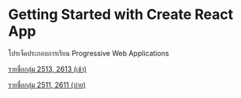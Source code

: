 # Getting Started with Create React App

โปรเจ็คประกอบการเรียน Progressive Web Applications

[รายชื่อกลุ่ม 2513, 2613 (เช้า)](01-morning-group.md)


[รายชื่อกลุ่ม 2511, 2611 (บ่าย)](02-afternoon-group.md)
